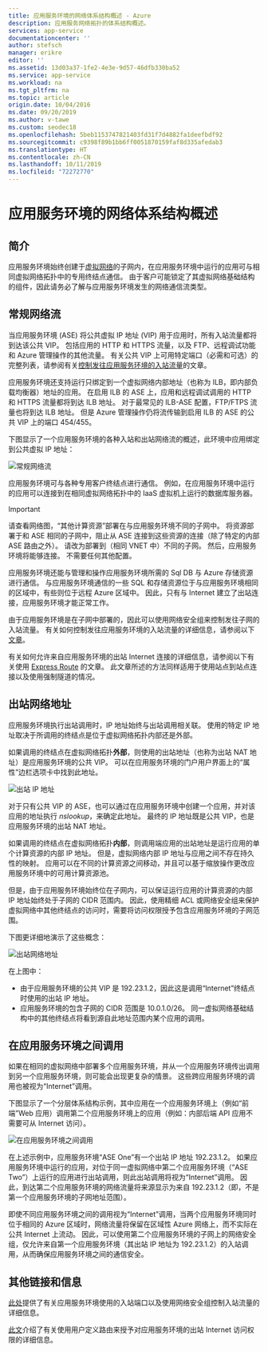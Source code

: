 ```yaml
---
title: 应用服务环境的网络体系结构概述 - Azure
description: 应用服务网络拓扑的体系结构概述。
services: app-service
documentationcenter: ''
author: stefsch
manager: erikre
editor: ''
ms.assetid: 13d03a37-1fe2-4e3e-9d57-46dfb330ba52
ms.service: app-service
ms.workload: na
ms.tgt_pltfrm: na
ms.topic: article
origin.date: 10/04/2016
ms.date: 09/20/2019
ms.author: v-tawe
ms.custom: seodec18
ms.openlocfilehash: 5beb1153747821403fd31f7d4882fa1deefbdf92
ms.sourcegitcommit: c9398f89b1bb6ff0051870159faf8d335afedab3
ms.translationtype: HT
ms.contentlocale: zh-CN
ms.lasthandoff: 10/11/2019
ms.locfileid: "72272770"
---
```

# <a name="network-architecture-overview-of-app-service-environments"></a>应用服务环境的网络体系结构概述
## <a name="introduction"></a>简介
应用服务环境始终创建于[虚拟网络][virtualnetwork]的子网内，在应用服务环境中运行的应用可与相同虚拟网络拓扑中的专用终结点通信。  由于客户可能锁定了其虚拟网络基础结构的组件，因此请务必了解与应用服务环境发生的网络通信流类型。

## <a name="general-network-flow"></a>常规网络流
当应用服务环境 (ASE) 将公共虚拟 IP 地址 (VIP) 用于应用时，所有入站流量都将到达该公共 VIP。  包括应用的 HTTP 和 HTTPS 流量，以及 FTP、远程调试功能和 Azure 管理操作的其他流量。  有关公共 VIP 上可用特定端口（必需和可选）的完整列表，请参阅有关[控制发往应用服务环境的入站流量][controllinginboundtraffic]的文章。 

应用服务环境还支持运行只绑定到一个虚拟网络内部地址（也称为 ILB，即内部负载均衡器）地址的应用。  在启用 ILB 的 ASE 上，应用和远程调试调用的 HTTP 和 HTTPS 流量都将到达 ILB 地址。  对于最常见的 ILB-ASE 配置，FTP/FTPS 流量也将到达 ILB 地址。  但是 Azure 管理操作仍将流传输到启用 ILB 的 ASE 的公共 VIP 上的端口 454/455。

下图显示了一个应用服务环境的各种入站和出站网络流的概述，此环境中应用绑定到公共虚拟 IP 地址：

![常规网络流][GeneralNetworkFlows]

应用服务环境可与各种专用客户终结点进行通信。  例如，在应用服务环境中运行的应用可以连接到在相同虚拟网络拓扑中的 IaaS 虚拟机上运行的数据库服务器。

> [!IMPORTANT]
> 请查看网络图，“其他计算资源”部署在与应用服务环境不同的子网中。 将资源部署于和 ASE 相同的子网中，阻止从 ASE 连接到这些资源的连接（除了特定的内部 ASE 路由之外）。 请改为部署到（相同 VNET 中）不同的子网。 然后，应用服务环境将能够连接。 不需要任何其他配置。
> 
> 

应用服务环境还能与管理和操作应用服务环境所需的 Sql DB 与 Azure 存储资源进行通信。  与应用服务环境通信的一些 SQL 和存储资源位于与应用服务环境相同的区域中，有些则位于远程 Azure 区域中。  因此，只有与 Internet 建立了出站连接，应用服务环境才能正常工作。 

由于应用服务环境是在子网中部署的，因此可以使用网络安全组来控制发往子网的入站流量。  有关如何控制发往应用服务环境的入站流量的详细信息，请参阅以下[文章][controllinginboundtraffic]。

有关如何允许来自应用服务环境的出站 Internet 连接的详细信息，请参阅以下有关使用 [Express Route][ExpressRoute] 的文章。  此文章所述的方法同样适用于使用站点到站点连接以及使用强制隧道的情况。

## <a name="outbound-network-addresses"></a>出站网络地址
应用服务环境执行出站调用时，IP 地址始终与出站调用相关联。  使用的特定 IP 地址取决于所调用的终结点是位于虚拟网络拓扑内部还是外部。

如果调用的终结点在虚拟网络拓扑**外部**，则使用的出站地址（也称为出站 NAT 地址）是应用服务环境的公共 VIP。  可以在应用服务环境的门户用户界面上的“属性”边栏选项卡中找到此地址。

![出站 IP 地址][OutboundIPAddress]

对于只有公共 VIP 的 ASE，也可以通过在应用服务环境中创建一个应用，并对该应用的地址执行 *nslookup*，来确定此地址。 最终的 IP 地址既是公共 VIP，也是应用服务环境的出站 NAT 地址。

如果调用的终结点在虚拟网络拓扑**内部**，则调用端应用的出站地址是运行应用的单个计算资源的内部 IP 地址。  但是，虚拟网络内部 IP 地址与应用之间不存在持久性的映射。  应用可以在不同的计算资源之间移动，并且可以基于缩放操作更改应用服务环境中的可用计算资源池。

但是，由于应用服务环境始终位在子网内，可以保证运行应用的计算资源的内部 IP 地址始终处于子网的 CIDR 范围内。  因此，使用精细 ACL 或网络安全组来保护虚拟网络中其他终结点的访问时，需要将访问权限授予包含应用服务环境的子网范围。

下图更详细地演示了这些概念：

![出站网络地址][OutboundNetworkAddresses]

在上图中：

* 由于应用服务环境的公共 VIP 是 192.23.1.2，因此这是调用“Internet”终结点时使用的出站 IP 地址。
* 应用服务环境的包含子网的 CIDR 范围是 10.0.1.0/26。  同一虚拟网络基础结构中的其他终结点将看到源自此地址范围内某个应用的调用。

## <a name="calls-between-app-service-environments"></a>在应用服务环境之间调用
如果在相同的虚拟网络中部署多个应用服务环境，并从一个应用服务环境传出调用到另一个应用服务环境，则可能会出现更复杂的情景。  这些跨应用服务环境的调用也被视为“Internet”调用。

下图显示了一个分层体系结构示例，其中应用在一个应用服务环境上（例如“前端”Web 应用）调用第二个应用服务环境上的应用（例如：内部后端 API 应用不需要可从 Internet 访问）。 

![在应用服务环境之间调用][CallsBetweenAppServiceEnvironments] 

在上述示例中，应用服务环境“ASE One”有一个出站 IP 地址 192.23.1.2。  如果应用服务环境中运行的应用，对位于同一虚拟网络中第二个应用服务环境（“ASE Two”）上运行的应用进行出站调用，则此出站调用将视为“Internet”调用。  因此，到达第二个应用服务环境的网络流量将来源显示为来自 192.23.1.2（即，不是第一个应用服务环境的子网地址范围）。

即使不同应用服务环境之间的调用视为“Internet”调用，当两个应用服务环境同时位于相同的 Azure 区域时，网络流量将保留在区域性 Azure 网络上，而不实际在公共 Internet 上流动。  因此，可以使用第二个应用服务环境的子网上的网络安全组，仅允许来自第一个应用服务环境（其出站 IP 地址为 192.23.1.2）的入站调用，从而确保应用服务环境之间的通信安全。

## <a name="additional-links-and-information"></a>其他链接和信息
[此处][controllinginboundtraffic]提供了有关应用服务环境使用的入站端口以及使用网络安全组控制入站流量的详细信息。

[此文][ExpressRoute]介绍了有关使用用户定义路由来授予对应用服务环境的出站 Internet 访问权限的详细信息。 

<!-- LINKS -->
[virtualnetwork]: https://www.azure.cn/home/features/virtual-network/
[controllinginboundtraffic]:  app-service-app-service-environment-control-inbound-traffic.md
[ExpressRoute]:  app-service-app-service-environment-network-configuration-expressroute.md

<!-- IMAGES -->
[GeneralNetworkFlows]: ./media/app-service-app-service-environment-network-architecture-overview/NetworkOverview-1.png
[OutboundIPAddress]: ./media/app-service-app-service-environment-network-architecture-overview/OutboundIPAddress-1.png
[OutboundNetworkAddresses]: ./media/app-service-app-service-environment-network-architecture-overview/OutboundNetworkAddresses-1.png
[CallsBetweenAppServiceEnvironments]: ./media/app-service-app-service-environment-network-architecture-overview/CallsBetweenEnvironments-1.png

